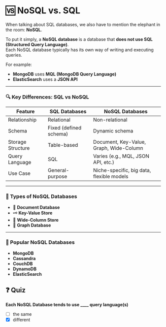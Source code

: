# 🆚 NoSQL vs. SQL

When talking about SQL databases, we also have to mention the elephant in the room: **NoSQL**.

To put it simply, a **NoSQL database** is a database that **does not use SQL (Structured Query Language)**.  
Each NoSQL database typically has its own way of writing and executing queries.

For example:
- **MongoDB** uses **MQL (MongoDB Query Language)**
- **ElasticSearch** uses a **JSON API**

---

### 🔍 Key Differences: SQL vs NoSQL

| Feature              | SQL Databases              | NoSQL Databases                           |
|----------------------|----------------------------|--------------------------------------------|
| Relationship         | Relational                 | Non-relational                             |
| Schema               | Fixed (defined schema)     | Dynamic schema                             |
| Storage Structure    | Table-based                | Document, Key-Value, Graph, Wide-Column    |
| Query Language       | SQL                        | Varies (e.g., MQL, JSON API, etc.)         |
| Use Case             | General-purpose            | Niche-specific, big data, flexible models  |

---

### 🧩 Types of NoSQL Databases

- 📄 **Document Database**
- 🗝️ **Key-Value Store**
- 🧱 **Wide-Column Store**
- 🔗 **Graph Database**

---

### 🚀 Popular NoSQL Databases

- **MongoDB**
- **Cassandra**
- **CouchDB**
- **DynamoDB**
- **ElasticSearch**


## ❓ Quiz

**Each NoSQL Database tends to use ____ query language(s)**

- [ ] the same  
- [x] different
